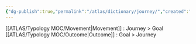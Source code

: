 ```yaml
---
{"dg-publish":true,"permalink":"/atlas/dictionary/journey/","created":"2023-01-12T14:17:45.456+01:00","updated":"2023-01-12T14:18:26.989+01:00"}
---
```



[[ATLAS/Typology MOC/Movement\|Movement]] : Journey > Goal
[[ATLAS/Typology MOC/Outcome\|Outcome]] : Goal > Journey